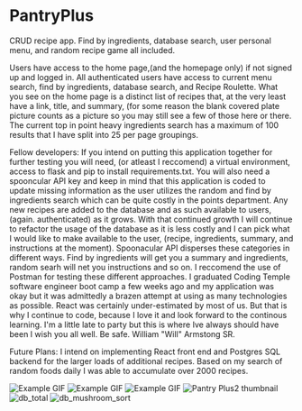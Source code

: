 # PantryPlus
CRUD recipe app.  Find by ingredients, database search, user personal menu, and random recipe game all included. 

Users have access to the home page,(and the homepage only) if not signed up and logged in.  All authenticated users have access to current menu search, find by ingredients, database search, and Recipe Roulette. What you see on the home page is a distinct list of recipes that, at the very least have a link, title, and summary, (for some reason the blank covered plate picture counts as a picture so you may still see a few of those here or there.  The current top in point heavy ingredients search has a maximum of 100 results that I have split into 25 per page groupings.

Fellow developers:
If you intend on putting this application together for further testing you will need, (or atleast I reccomend) a virtual environment, access to flask and pip to install requirements.txt. You will also need a spooncular API key and keep in mind that this application is coded to update missing information as the user utilizes the random and find by ingredients search which can be quite costly in the points department.  Any new recipes are added to the database and as such available to users, (again. authenticated) as it grows. With that continued growth I will continue to refactor the usage of the database as it is less costly and I can pick what I would like to make available to the user, (recipe, ingredients, summary, and instructions at the moment).  Spoonacular API disperses these categories in different ways. Find by ingredients will get you a summary and ingredients, random searh will net you instructions and so on. I reccomend the use of Postman for testing these different approaches.  I graduated Coding Temple software engineer boot camp a few weeks ago and my application was okay but it was admittedly a brazen attempt at using as many technologies as possible.  React was certainly under-estimated by most of us.  But that is why I continue to code, because I love it and look forward to the continous learning. I'm a little late to party but this is where Ive  always should have been  I wish you all well.  Be safe.
                                                                                                    William "Will" Armstong SR.

Future Plans:
I intend on implementing React front end and Postgres SQL backend for the larger loads of additional recipes.  Based on my search of random foods daily I was able to accumulate over 2000 recipes.    

![Example GIF](home.Animation.gif)
![Example GIF](find_by_ingredientsgreenbeans.Animation.gif)
![Example GIF](roulette.Animation.gif)
![Pantry Plus2 thumbnail](https://github.com/warmstrongsr/PantryPlus/assets/107271171/7e65e26f-3e0c-40ed-ac9a-cf1bb1223708)
![db_total](https://github.com/warmstrongsr/PantryPlus/assets/107271171/1d34f1a9-174f-4f43-af75-9e377b7380a3)
![db_mushroom_sort](https://github.com/warmstrongsr/PantryPlus/assets/107271171/cd70a39f-79e0-4e55-90dc-e3eee7f503a5)


